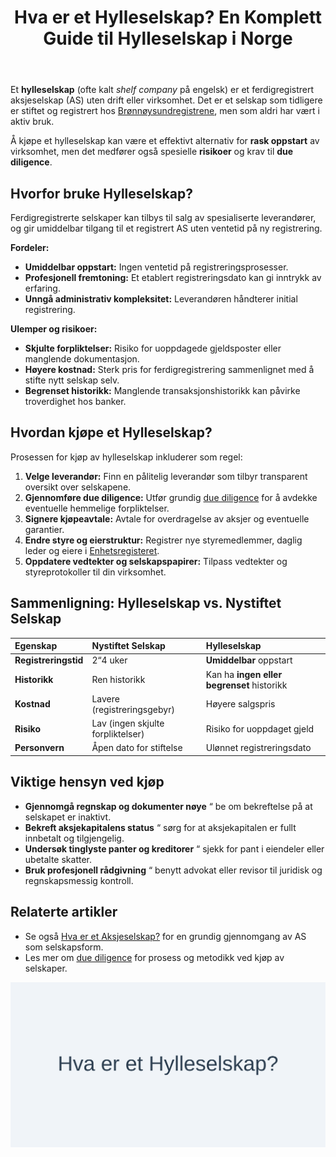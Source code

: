﻿---
title: "Hva er et Hylleselskap? En Komplett Guide til Hylleselskap i Norge"
seoTitle: "Hva er et Hylleselskap? En Komplett Guide til Hylleselskap i Norge"
description: 'Et **hylleselskap** (ofte kalt *shelf company* på engelsk) er et ferdigregistrert aksjeselskap (AS) uten drift eller virksomhet.'
---

Et **hylleselskap** (ofte kalt *shelf company* på engelsk) er et ferdigregistrert aksjeselskap (AS) uten drift eller virksomhet.
Det er et selskap som tidligere er stiftet og registrert hos [Brønnøysundregistrene](/blogs/regnskap/hva-er-bronnoysundregistrene "Hva er Brønnøysundregistrene? Guide til Norske Registreringsmyndigheter"), men som aldri har vært i aktiv bruk.

Å kjøpe et hylleselskap kan være et effektivt alternativ for **rask oppstart** av virksomhet, men det medfører også spesielle **risikoer** og krav til **due diligence**.

## Hvorfor bruke Hylleselskap?

Ferdigregistrerte selskaper kan tilbys til salg av spesialiserte leverandører, og gir umiddelbar tilgang til et registrert AS uten ventetid på ny registrering.

**Fordeler:**

* **Umiddelbar oppstart:** Ingen ventetid på registreringsprosesser.
* **Profesjonell fremtoning:** Et etablert registreringsdato kan gi inntrykk av erfaring.
* **Unngå administrativ kompleksitet:** Leverandøren håndterer initial registrering.

**Ulemper og risikoer:**

* **Skjulte forpliktelser:** Risiko for uoppdagede gjeldsposter eller manglende dokumentasjon.
* **Høyere kostnad:** Sterk pris for ferdigregistrering sammenlignet med å stifte nytt selskap selv.
* **Begrenset historikk:** Manglende transaksjonshistorikk kan påvirke troverdighet hos banker.

## Hvordan kjøpe et Hylleselskap?

Prosessen for kjøp av hylleselskap inkluderer som regel:

1. **Velge leverandør:** Finn en pålitelig leverandør som tilbyr transparent oversikt over selskapene.
2. **Gjennomføre due diligence:** Utfør grundig [due diligence](/blogs/regnskap/due-diligence "Due diligence i Norske Oppkjøp: En Komplett Guide") for å avdekke eventuelle hemmelige forpliktelser.
3. **Signere kjøpeavtale:** Avtale for overdragelse av aksjer og eventuelle garantier.
4. **Endre styre og eierstruktur:** Registrer nye styremedlemmer, daglig leder og eiere i [Enhetsregisteret](/blogs/regnskap/hva-er-enhetsregisteret "Hva er Enhetsregisteret? Guide til Norsk Enhetsregister").
5. **Oppdatere vedtekter og selskapspapirer:** Tilpass vedtekter og styreprotokoller til din virksomhet.

## Sammenligning: Hylleselskap vs. Nystiftet Selskap

| Egenskap               | Nystiftet Selskap        | Hylleselskap                      |
| :---------------------- | :----------------------- | :-------------------------------- |
| **Registreringstid**    | 2“4 uker                 | **Umiddelbar** oppstart           |
| **Historikk**           | Ren historikk            | Kan ha **ingen eller begrenset** historikk |
| **Kostnad**             | Lavere (registreringsgebyr) | Høyere salgspris                  |
| **Risiko**              | Lav (ingen skjulte forpliktelser) | Risiko for uoppdaget gjeld        |
| **Personvern**          | Åpen dato for stiftelse  | Ulønnet registreringsdato         |

## Viktige hensyn ved kjøp

* **Gjennomgå regnskap og dokumenter nøye** “ be om bekreftelse på at selskapet er inaktivt.
* **Bekreft aksjekapitalens status** “ sørg for at aksjekapitalen er fullt innbetalt og tilgjengelig.
* **Undersøk tinglyste panter og kreditorer** “ sjekk for pant i eiendeler eller ubetalte skatter.
* **Bruk profesjonell rådgivning** “ benytt advokat eller revisor til juridisk og regnskapsmessig kontroll.

## Relaterte artikler

* Se også [Hva er et Aksjeselskap?](/blogs/regnskap/hva-er-et-aksjeselskap "Hva er et Aksjeselskap (AS)?") for en grundig gjennomgang av AS som selskapsform.
* Les mer om [due diligence](/blogs/regnskap/due-diligence "Due diligence i Norske Oppkjøp: En Komplett Guide") for prosess og metodikk ved kjøp av selskaper.

![Illustrasjon av begrepet hylleselskap](hylleselskap.svg)










